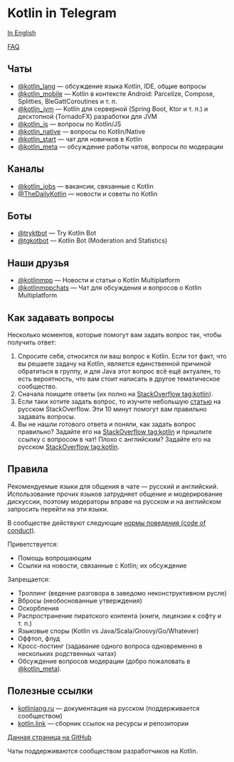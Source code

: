 # Kotlin in Telegram

[In English](https://kotlinby.github.io/kotlin-telegram/en/)

[FAQ](https://kotlinby.github.io/kotlin-telegram/faq)

## Чаты

* [@kotlin_lang](https://t.me/kotlin_lang) — обсуждение языка Kotlin, IDE, общие вопросы
* [@kotlin_mobile](https://t.me/kotlin_mobile) — Kotlin в контексте Android: Parcelize, Compose, Splitties, BleGattCoroutines и т.&nbsp;п.
* [@kotlin_jvm](https://t.me/kotlin_jvm) — Kotlin для серверной (Spring Boot, Ktor и т.&nbsp;п.) и десктопной (TornadoFX) разработки для JVM
* [@kotlin_js](https://t.me/kotlin_js) — вопросы по Kotlin/JS
* [@kotlin_native](https://t.me/kotlinmpp) — вопросы по Kotlin/Native
* [@kotlin_start](https://t.me/kotlin_start) — чат для новичков в Kotlin
* [@kotlin_meta](https://t.me/kotlin_meta) — обсуждение работы чатов, вопросы по модерации

## Каналы

* [@kotlin_jobs](https://t.me/kotlin_jobs) — вакансии, связанные с Kotlin
* [@TheDailyKotlin](https://t.me/TheDailyKotlin) — новости и советы по Kotlin

## Боты

* [@tryktbot](https://t.me/tryktbot) — Try Kotlin Bot
* [@tgkotbot](https://t.me/tgkotbot) — Kotlin Bot (Moderation and Statistics)

## Наши друзья

* [@kotlinmpp](https://t.me/kotlinmpp) — Новости и статьи о Kotlin Multiplatform
* [@kotlinmppchats](https://t.me/kotlinmppchats) — Чат для обсуждения и вопросов о Kotlin Multiplatform

## Как задавать вопросы

Несколько моментов, которые помогут вам задать вопрос так, чтобы получить ответ:

1. Спросите себя, относится ли ваш вопрос к Kotlin. Если тот факт, что вы решаете задачу на Kotlin, является единственной причиной обратиться в группу, и для Java этот вопрос всё ещё актуален, то есть вероятность, что вам стоит написать в другое тематическое сообщество.
1. Сначала поищите ответы (их полно на [StackOverflow tag:kotlin](https://stackoverflow.com/questions/tagged/kotlin)).
1. Если таки хотите задать вопрос, то изучите небольшую [статью](https://ru.stackoverflow.com/help/how-to-ask) на русском StackOverflow. Эти 10 минут помогут вам правильно задавать вопросы.
1. Вы не нашли готового ответа и поняли, как задать вопрос правильно? Задайте его на [StackOverflow tag:kotlin](https://stackoverflow.com/questions/tagged/kotlin) и пришлите ссылку с вопросом в чат! Плохо с английским? Задайте его на русском [StackOverflow tag:kotlin](https://ru.stackoverflow.com/questions/tagged/kotlin).

## Правила

Рекомендуемые языки для общения в чате — русский и английский. Использование прочих языков затрудняет общение и модерирование дискуссии, поэтому модераторы вправе на русском и на английском запросить перейти на эти языки.

В сообществе действуют следующие [нормы поведения (code of conduct)](https://kotlinby.github.io/kotlin-telegram/code-of-conduct).

Приветствуется:

* Помощь вопрошающим
* Ссылки на новости, связанные с Kotlin; их обсуждение

Запрещается: 

* Троллинг (ведение разговора в заведомо неконструктивном русле)
* Вбросы (необоснованные утверждения)
* Оскорбления
* Распространение пиратского контента (книги, лицензии к софту и т.&nbsp;п.)
* Языковые споры (Kotlin vs Java/Scala/Groovy/Go/Whatever)
* Оффтоп, флуд
* Кросс-постинг (задавание одного вопроса одновременно в нескольких родственных чатах)
* Обсуждение вопросов модерации (добро пожаловать в [@kotlin_meta](https://t.me/kotlin_meta)).

## Полезные ссылки

* [kotlinlang.ru](http://kotlinlang.ru/) — документация на русском (поддерживается сообществом)
* [kotlin.link](https://kotlin.link/) — сборник ссылок на ресурсы и репозитории

[Данная страница на GitHub](https://github.com/KotlinBy/kotlin-telegram/blob/master/docs/index.md)

Чаты поддерживаются сообществом разработчиков на Kotlin.
